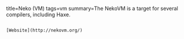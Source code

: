 title=Neko (VM)
tags=vm
summary=The NekoVM is a target for several compilers, including Haxe.
~~~~~~

[Website](http://nekovm.org/)

